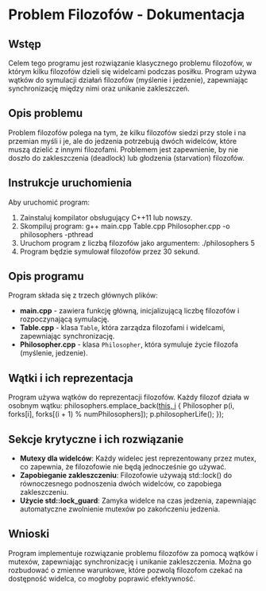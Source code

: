# Problem Filozofów - Dokumentacja

## Wstęp
Celem tego programu jest rozwiązanie klasycznego problemu filozofów, w którym kilku filozofów dzieli się widelcami podczas posiłku. Program używa wątków do symulacji działań filozofów (myślenie i jedzenie), zapewniając synchronizację między nimi oraz unikanie zakleszczeń.

## Opis problemu
Problem filozofów polega na tym, że kilku filozofów siedzi przy stole i na przemian myśli i je, ale do jedzenia potrzebują dwóch widelców, które muszą dzielić z innymi filozofami. Problemem jest zapewnienie, by nie doszło do zakleszczenia (deadlock) lub głodzenia (starvation) filozofów.

## Instrukcje uruchomienia
Aby uruchomić program:
1. Zainstaluj kompilator obsługujący C++11 lub nowszy.
2. Skompiluj program:
    g++ main.cpp Table.cpp Philosopher.cpp -o philosophers -pthread
3. Uruchom program z liczbą filozofów jako argumentem:
    ./philosophers 5
4. Program będzie symulował filozofów przez 30 sekund.

## Opis programu
Program składa się z trzech głównych plików:
- **main.cpp** - zawiera funkcję główną, inicjalizującą liczbę filozofów i rozpoczynającą symulację.
- **Table.cpp** - klasa `Table`, która zarządza filozofami i widelcami, zapewniając synchronizację.
- **Philosopher.cpp** - klasa `Philosopher`, która symuluje życie filozofa (myślenie, jedzenie).

## Wątki i ich reprezentacja
Program używa wątków do reprezentacji filozofów. Każdy filozof działa w osobnym wątku:
philosophers.emplace_back([this, i]() {
    Philosopher p(i, forks[i], forks[(i + 1) % numPhilosophers]);
    p.philosopherLife();
});

## Sekcje krytyczne i ich rozwiązanie
- **Mutexy dla widelców**: Każdy widelec jest reprezentowany przez mutex, co zapewnia, że filozofowie nie będą jednocześnie go używać.
- **Zapobieganie zakleszczeniu**: Filozofowie używają std::lock() do równoczesnego podnoszenia dwóch widelców, co zapobiega zakleszczeniu.
- **Użycie std::lock_guard**: Zamyka widelce na czas jedzenia, zapewniając automatyczne zwolnienie mutexów po zakończeniu jedzenia.

## Wnioski
Program implementuje rozwiązanie problemu filozofów za pomocą wątków i mutexów, zapewniając synchronizację i unikanie zakleszczenia. Można go rozbudować o zmienne warunkowe, które pozwolą filozofom czekać na dostępność widelca, co mogłoby poprawić efektywność.
